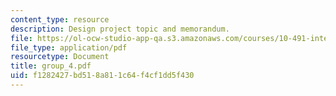 ```yaml
---
content_type: resource
description: Design project topic and memorandum.
file: https://ol-ocw-studio-app-qa.s3.amazonaws.com/courses/10-491-integrated-chemical-engineering-ii-spring-2006/f1282427bd518a811c64f4cf1dd5f430_group_4.pdf
file_type: application/pdf
resourcetype: Document
title: group_4.pdf
uid: f1282427-bd51-8a81-1c64-f4cf1dd5f430
---
```

